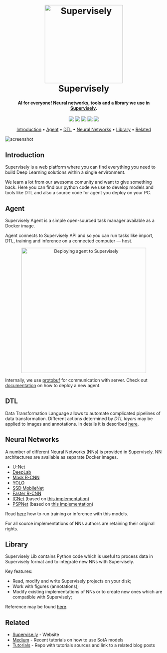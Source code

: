 <h1 align="center">
  <br>
  <a href="https://supervise.ly"><img alt="Supervisely" title="Supervisely" src="https://i.imgur.com/bFuEQ4K.png" width="250"></a>
  <br>
  Supervisely
  <br>
</h1>

<h4 align="center">AI for everyone! Neural networks, tools and a library we use in <a href="https://supervise.ly">Supervisely</a>.</h4>

<p align="center">
  <img src="https://img.shields.io/uptimerobot/status/m778791913-8b2f81d0f1c83da85158e2a5.svg">
  <img src="https://img.shields.io/uptimerobot/ratio/m778791913-8b2f81d0f1c83da85158e2a5.svg">
  <img src="https://img.shields.io/github/repo-size/supervisely/supervisely.svg">
  <img src="https://img.shields.io/github/languages/top/supervisely/supervisely.svg">
  <img src="https://img.shields.io/badge/PRs-welcome-brightgreen.svg">
</p>

<p align="center">
  <a href="#introduction">Introduction</a> •
  <a href="#agent">Agent</a> •
  <a href="#dtl">DTL</a> •  
  <a href="#neural-networks">Neural Networks</a> •
  <a href="#library">Library</a> •
  <a href="#related">Related</a>
</p>

![screenshot](https://i.imgur.com/5dzQrrA.gif)

## Introduction

Supervisely is a web platform where you can find everything you need to build Deep Learning solutions within a single environment.

We learn a lot from our awesome comunity and want to give something back. Here you can find our python code we use to develop models and tools like DTL and also a source code for agent you deploy on your PC.

## Agent

Supervisely Agent is a simple open-sourced task manager available as a Docker image.

Agent connects to Supervisely API and so you can run tasks like import, DTL, training and inference on a connected computer — host.

<p align="center">
<img src="https://docs.new.supervise.ly/images/cluster/agent-diagramm.png" alt="Deploying agent to Supervisely" width="400" />
</p>

Internally, we use [protobuf](https://developers.google.com/protocol-buffers/) for communication with server. Check out [documentation](https://docs.new.supervise.ly/cluster/overview/) on how to deploy a new agent.

## DTL

Data Transformation Language allows to automate complicated pipelines of data transformation. Different actions determined by *DTL layers* may be applied to images and annotations. In details it is described [here](https://docs.new.supervise.ly/export/).

## Neural Networks

A number of different Neural Networks (NNs) is provided in Supervisely. NN architectures are available as separate Docker images.

* [U-Net](https://github.com/supervisely/supervisely/tree/master/nn/unet_v2)
* [DeepLab](https://github.com/supervisely/supervisely/tree/master/nn/deeplab_v3plus)
* [Mask R-CNN](https://github.com/supervisely/supervisely/tree/master/nn/tf_mask)
* [YOLO](https://github.com/supervisely/supervisely/tree/master/nn/yolo_v3)
* [SSD MobileNet](https://github.com/supervisely/supervisely/tree/master/nn/tf_ssd)
* [Faster R-CNN](https://github.com/supervisely/supervisely/tree/master/nn/faster_rcnn)
* [ICNet](https://github.com/supervisely/supervisely/tree/master/nn/icnet) (based on [this implementation](https://github.com/hellochick/ICNet-tensorflow))
* [PSPNet](https://github.com/supervisely/supervisely/tree/master/nn/pspnet) (based on [this implementation](https://github.com/hellochick/PSPNet-tensorflow))

Read [here](https://docs.new.supervise.ly/neural-networks/overview/overview/) how to run training or inference with this models.

For all source implementations of NNs authors are retaining their original rights.

## Library

Supervisely Lib contains Python code which is useful to process data in Supervisely format and to integrate new NNs with Supervisely.

Key features:
 * Read, modify and write Supervisely projects on your disk;
 * Work with figures (annotations);
 * Modify existing implementations of NNs or to create new ones which are compatible with Supervisely;

Reference may be found [here](https://docs.new.supervise.ly/sly-lib/).

## Related

- [Supervise.ly](https://supervise.ly) - Website
- [Medium](https://medium.com/@deepsystems) - Recent tutorials on how to use SotA models
- [Tutorials](https://github.com/DeepSystems/supervisely-tutorials) - Repo with tutorials sources and link to a related blog posts

